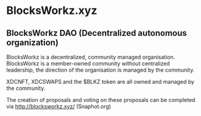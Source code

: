 # BlocksWorkz.xyz
## BlocksWorkz DAO (Decentralized autonomous organization)

BlocksWorkz is a decentralized, community managed organisation. BlocksWorkz is a member-owned community without centralized leadership, the direction of the organisation is managed by the community.

XDCNFT, XDCSWAPS and the $BLKZ token are all owned and managed by the community.

The creation of proposals and voting on these proposals can be completed via http://blocksworkz.xyz/ (Snaphot.org)

